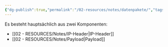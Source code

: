 ```yaml
---
{"dg-publish":true,"permalink":"/02-resources/notes/datenpakete/","tags":["netzwerk/ip"],"noteIcon":"","updated":"2024-08-03T23:25:54.000+02:00"}
---
```


Es besteht hauptsächlich aus zwei Komponenten:


- [[02 - RESOURCES/Notes/IP-Header\|IP-Header]]  
- [[02 - RESOURCES/Notes/Payload\|Payload]]
